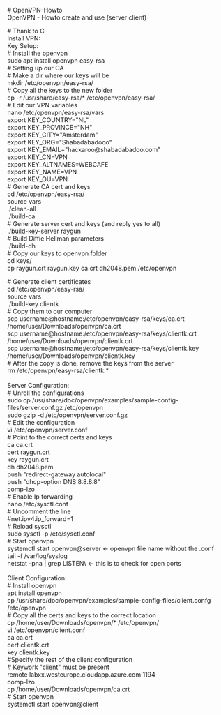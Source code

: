 <p># OpenVPN-Howto<br />OpenVPN - Howto create and use (server client)</p>
<p># Thank to C<br />Install VPN:<br />Key Setup:<br /># Install the openvpn<br />sudo apt install openvpn easy-rsa<br /># Setting up our CA
  <br /># Make a dir where our keys will be
  <br />mkdir /etc/openvpn/easy-rsa/
  <br /># Copy all the keys to the new folder<br />cp -r /usr/share/easy-rsa/* /etc/openvpn/easy-rsa/<br /># Edit our VPN variables<br />nano /etc/openvpn/easy-rsa/vars
  <br />export KEY_COUNTRY="NL"
  <br />export KEY_PROVINCE="NH"
  <br />export KEY_CITY="Amsterdam"
  <br />export KEY_ORG="Shabadabadooo"
  <br />export KEY_EMAIL="hackaroo@shabadabadoo.com"
  <br />export KEY_CN=VPN
  <br />export KEY_ALTNAMES=WEBCAFE
  <br />export KEY_NAME=VPN
  <br />export KEY_OU=VPN
  <br /># Generate CA cert and keys
  <br />cd /etc/openvpn/easy-rsa/
  <br />source vars
  <br />./clean-all
  <br />./build-ca
  <br /># Generate server cert and keys (and reply yes to all)
  <br />./build-key-server raygun
  <br /># Build Diffie Hellman parameters
  <br />./build-dh<br /># Copy our keys to openvpn folder
  <br />cd keys/
  <br />cp raygun.crt raygun.key ca.crt dh2048.pem /etc/openvpn</p>
<p># Generate client certificates
  <br />cd /etc/openvpn/easy-rsa/
  <br />source vars<br />
  ./build-key clientk<br />
  # Copy them to our computer<br />
  scp username@hostname:/etc/openvpn/easy-rsa/keys/ca.crt /home/user/Downloads/openvpn/ca.crt
  <br />scp username@hostname:/etc/openvpn/easy-rsa/keys/clientk.crt /home/user/Downloads/openvpn/clientk.crt
  <br />scp username@hostname:/etc/openvpn/easy-rsa/keys/clientk.key /home/user/Downloads/openvpn/clientk.key
  <br /># After the copy is done, remove the keys from the server
  <br />rm /etc/openvpn/easy-rsa/clientk.*
  <br /><br />Server Configuration:
  <br /># Unroll the configurations
  <br />sudo cp /usr/share/doc/openvpn/examples/sample-config-files/server.conf.gz /etc/openvpn
  <br />sudo gzip -d /etc/openvpn/server.conf.gz
  <br /># Edit the configuration
  <br />vi /etc/openvpn/server.conf
  <br /># Point to the correct certs and keys
  <br />ca ca.crt
  <br />cert raygun.crt
  <br />key raygun.crt
  <br />dh dh2048.pem
  <br />push "redirect-gateway autolocal"
  <br />push "dhcp-option DNS 8.8.8.8"
  <br />comp-lzo
  <br /># Enable Ip forwarding
  <br />nano /etc/sysctl.conf
  <br /># Uncomment the line
  <br />#net.ipv4.ip_forward=1
  <br /># Reload sysctl
  <br />sudo sysctl -p /etc/sysctl.conf
  <br /># Start openvpn<br />systemctl start openvpn@server  <- openvpn file name without the .conf 
  <br />tail -f /var/log/syslog
  <br>netstat -pna | grep LISTEN\   <- this is to check for open ports
  <br><br />Client Configuration:
  <br /># Install openvpn
  <br />apt install openvpn
  <br />cp /usr/share/doc/openvpn/examples/sample-config-files/client.confg /etc/openvpn<br /># Copy all the certs and keys to the correct location
  <br />cp /home/user/Downloads/openvpn/* /etc/openvpn/
  <br />vi /etc/openvpn/client.conf
  <br />ca ca.crt
  <br />cert clientk.crt
  <br />key clientk.key
  <br />#Specify the rest of the client configuration
  <br /># Keywork "client" must be present
  <br />remote labxx.westeurope.cloudapp.azure.com 1194
  <br />comp-lzo
  <br />cp /home/user/Downloads/openvpn/ca.crt
  <br /># Start openvpn<br />systemctl start openvpn@client<br /><br /></p>
